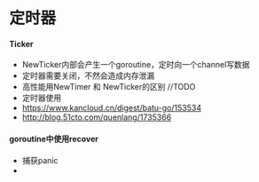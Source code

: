 # 定时器

#### Ticker
* NewTicker内部会产生一个goroutine，定时向一个channel写数据
* 定时器需要关闭，不然会造成内存泄漏
* 高性能用NewTimer 和 NewTicker的区别 //TODO
* 定时器使用
* https://www.kancloud.cn/digest/batu-go/153534
* http://blog.51cto.com/quenlang/1735366

#### goroutine中使用recover
* 捕获panic
* 